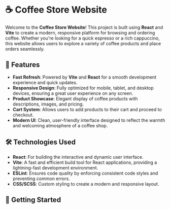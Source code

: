 # ☕ Coffee Store Website

Welcome to the **Coffee Store Website**! This project is built using **React** and **Vite** to create a modern, responsive platform for browsing and ordering coffee. Whether you're looking for a quick espresso or a rich cappuccino, this website allows users to explore a variety of coffee products and place orders seamlessly.

## 🚀 Features

- **Fast Refresh**: Powered by **Vite** and **React** for a smooth development experience and quick updates.
- **Responsive Design**: Fully optimized for mobile, tablet, and desktop devices, ensuring a great user experience on any screen.
- **Product Showcase**: Elegant display of coffee products with descriptions, images, and pricing.
- **Cart System**: Allows users to add products to their cart and proceed to checkout.
- **Modern UI**: Clean, user-friendly interface designed to reflect the warmth and welcoming atmosphere of a coffee shop.

## 🛠️ Technologies Used

- **React**: For building the interactive and dynamic user interface.
- **Vite**: A fast and efficient build tool for React applications, providing a lightning-fast development environment.
- **ESLint**: Ensures code quality by enforcing consistent code styles and preventing common errors.
- **CSS/SCSS**: Custom styling to create a modern and responsive layout.

## 🚀 Getting Started



